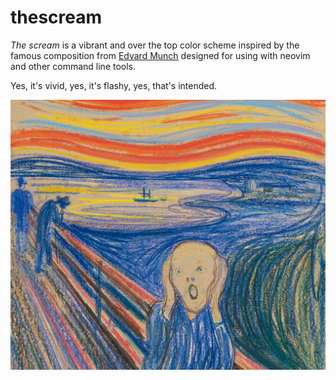 # thescream

*The scream* is a vibrant and over the top color scheme inspired by the famous composition
from [Edvard Munch](https://en.wikipedia.org/wiki/The_Scream) designed for using with neovim and other command line
tools.

Yes, it's vivid, yes, it's flashy, yes, that's intended.

![thescream-edvardnunch.png](assets%2Fthescream-edvardnunch.png)
